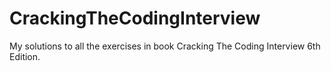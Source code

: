# CrackingTheCodingInterview

My solutions to all the exercises in book Cracking The Coding Interview 6th Edition.
